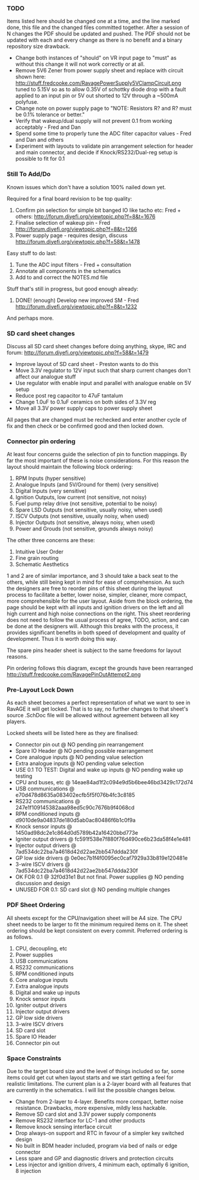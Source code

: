 ### TODO

Items listed here should be changed one at a time, and the line marked done, this
file and the changed files committed together. After a session of N changes the
PDF should be updated and pushed. The PDF should not be updated with each and
every change as there is no benefit and a binary repository size drawback.

 - Change both instances of "should" on VR input page to "must" as without this change it will not work correctly or at all.
 - Remove 5V6 Zener from power supply sheet and replace with circuit shown here: http://stuff.fredcooke.com/RavagePowerSupply5VClampCircuit.png tuned to 5.15V so as to allow 0.35V of schottky diode drop with a fault applied to an input pin or 5V out shorted to 12V through a ~500mA polyfuse.
 - Change note on power supply page to "NOTE: Resistors R? and R? must be 0.1% tolerance or better."
 - Verify that wakeup/dual supply will not prevent 0.1 from working acceptably - Fred and Dan
 - Spend some time to properly tune the ADC filter capacitor values - Fred and Dan and others
 - Experiment with layouts to validate pin arrangement selection for header and main connector, and decide if Knock/RS232/Dual-reg setup is possible to fit for 0.1

### Still To Add/Do

Known issues which don't have a solution 100% nailed down yet.

Required for a final board revision to be top quality:

 1. Confirm pin selection for simple bit banged IO like tacho etc: Fred + others: http://forum.diyefi.org/viewtopic.php?f=8&t=1676
 2. Finalise selection of wakeup pin - Fred http://forum.diyefi.org/viewtopic.php?f=8&t=1266
 3. Power supply page - requires design, discuss http://forum.diyefi.org/viewtopic.php?f=58&t=1478

Easy stuff to do last:

 1. Tune the ADC input filters - Fred + consultation
 2. Annotate all components in the schematics
 3. Add to and correct the NOTES.md file

Stuff that's still in progress, but good enough already:

 1. DONE! (enough) Develop new improved SM - Fred http://forum.diyefi.org/viewtopic.php?f=8&t=1232

And perhaps more.

### SD card sheet changes

Discuss all SD card sheet changes before doing anything, skype, IRC and forum: http://forum.diyefi.org/viewtopic.php?f=58&t=1479

 - Improve layout of SD card sheet - Preston wants to do this
 - Move 3.3V regulator to 12V input such that sharp current changes don't affect our analogue stuff
 - Use regulator with enable input and parallel with analogue enable on 5V setup
 - Reduce post reg capacitor to 47uF tantalum
 - Change 1.0uF to 0.1uF ceramics on both sides of 3.3V reg
 - Move all 3.3V power supply caps to power supply sheet

All pages that are changed must be rechecked and enter another cycle of fix and
then check or be confirmed good and then locked down.

### Connector pin ordering

At least four concerns guide the selection of pin to function mappings. By far
the most important of these is noise considerations. For this reason the layout
should maintain the following block ordering:

 1. RPM Inputs (hyper sensitive)
 2. Analogue Inputs (and 5V/Ground for them) (very sensitive)
 3. Digital Inputs (very sensitive)
 4. Ignition Outputs, low current (not sensitive, not noisy)
 5. Fuel pump relay drive (not sensitive, potential to be noisy)
 6. Spare LSD Outputs (not sensitive, usually noisy, when used)
 7. ISCV Outputs (not sensitive, usually noisy, when used)
 8. Injector Outputs (not sensitive, always noisy, when used)
 9. Power and Grouds (not sensitive, grounds always noisy)

The other three concerns are these:

 1. Intuitive User Order
 2. Fine grain routing
 3. Schematic Aesthetics

1 and 2 are of similar importance, and 3 should take a back seat to the others,
while still being kept in mind for ease of comprehension. As such the designers
are free to reorder pins of this sheet during the layout process to facilitate a
better, lower noise, simpler, cleaner, more compact, more comprehensible for the
user layout. Aside from the block ordering, the page should be kept with all
inputs and ignition drivers on the left and all high current and high noise
connections on the right. This sheet reordering does not need to follow the
usual process of agree, TODO, action, and can be done at the designers will.
Although this breaks with the process, it provides significant benefits in both
speed of development and quality of development. Thus it is worth doing this way.

The spare pins header sheet is subject to the same freedoms for layout reasons.

Pin ordering follows this diagram, except the grounds have been rearranged http://stuff.fredcooke.com/RavagePinOutAttempt2.png

### Pre-Layout Lock Down

As each sheet becomes a perfect representation of what we want to see in RavAGE
it will get locked. That is to say, no further changes to that sheet's source
.SchDoc file will be allowed without agreement between all key players.

Locked sheets will be listed here as they are finalised:

 - Connector pin out @ NO pending pin rearrangement
 - Spare IO Header @ NO pending possible rearrangement
 - Core analogue inputs @ NO pending value selection
 - Extra analogue inputs @ NO pending value selection
 - USE 0.1 TO TEST: Digital and wake up inputs @ NO pending wake up testing
 - CPU and buses, etc @ 14eae84ad1f2c094e9d5b6bee46bd3429c172d74
 - USB communications @ e70d478d8635a083402ecfb5f5f076b4fc3c8185
 - RS232 communications @ 247e1f109145382aaa98ed5c90c7676b9f4068cd
 - RPM conditioned inputs @ d9010de9a04837de180d5ab0ac80486f6b1c0f9a
 - Knock sensor inputs @ 1450ad98dc2e1c864d0d5789b42a16420bbd773e
 - Igniter output drivers @ fc591f538e7f880f76d490ce6b23da58f4e1e481
 - Injector output drivers @ 7ad534dc22ba7a4618d42d22ae2bb547ddda230f
 - GP low side drivers @ 0e0ec7b1f4f0095ec0caf7929a33b819e120481e
 - 3-wire ISCV drivers @ 7ad534dc22ba7a4618d42d22ae2bb547ddda230f
 - OK FOR 0.1 @ 32f0d31e1 But not final. Power supplies @ NO pending discussion and design
 - UNUSED FOR 0.1: SD card slot @ NO pending multiple changes

### PDF Sheet Ordering

All sheets except for the CPU/navigation sheet will be A4 size. The CPU sheet
needs to be larger to fit the minimum required items on it. The sheet ordering
should be kept consistent on every commit. Preferred ordering is as follows.

 1.  CPU, decoupling, etc
 2.  Power supplies
 3.  USB communications
 4.  RS232 communications
 5.  RPM conditioned inputs
 6.  Core analogue inputs
 7.  Extra analogue inputs
 8.  Digital and wake up inputs
 9.  Knock sensor inputs
 10. Igniter output drivers
 11. Injector output drivers
 12. GP low side drivers
 13. 3-wire ISCV drivers
 14. SD card slot
 15. Spare IO Header
 16. Connector pin out

### Space Constraints

Due to the target board size and the level of things included so far, some
items could get cut when layout starts and we start getting a feel for
realistic limitations. The current plan is a 2-layer board with all features
that are currently in the schematics. I will list the possible changes below.

 - Change from 2-layer to 4-layer. Benefits more compact, better noise resistance. Drawbacks, more expensive, mildly less hackable.
 - Remove SD card slot and 3.3V power supply components
 - Remove RS232 interface for LC-1 and other products
 - Remove knock sensing interface circuit
 - Drop always-on support and RTC in favour of a simpler key switched design
 - No built in BDM header included, program via bed of nails or edge connector
 - Less spare and GP and diagnostic drivers and protection circuits
 - Less injector and ignition drivers, 4 minimum each, optimally 6 ignition, 8 injection
